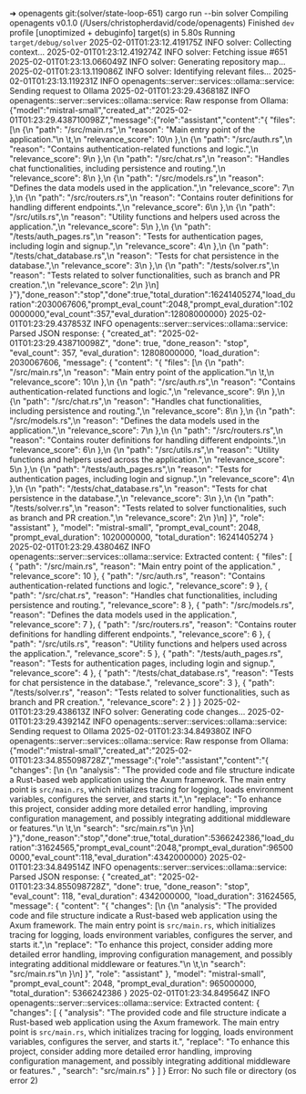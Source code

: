 ➜ openagents git:(solver/state-loop-651) cargo run --bin solver
Compiling openagents v0.1.0 (/Users/christopherdavid/code/openagents)
Finished `dev` profile [unoptimized + debuginfo] target(s) in 5.80s
Running `target/debug/solver`
2025-02-01T01:23:12.419175Z INFO solver: Collecting context...
2025-02-01T01:23:12.419274Z INFO solver: Fetching issue #651
2025-02-01T01:23:13.066049Z INFO solver: Generating repository map...
2025-02-01T01:23:13.119086Z INFO solver: Identifying relevant files...
2025-02-01T01:23:13.119231Z INFO openagents::server::services::ollama::service: Sending request to Ollama
2025-02-01T01:23:29.436818Z INFO openagents::server::services::ollama::service: Raw response from Ollama: {"model":"mistral-small","created_at":"2025-02-01T01:23:29.438710098Z","message":{"role":"assistant","content":"{ \"files\": [\n {\n \"path\": \"/src/main.rs\",\n \"reason\": \"Main entry point of the application.\"\n \t,\n \"relevance_score\": 10\n },\n {\n \"path\": \"/src/auth.rs\",\n \"reason\": \"Contains authentication-related functions and logic.\",\n \"relevance_score\": 9\n },\n {\n \"path\": \"/src/chat.rs\",\n \"reason\": \"Handles chat functionalities, including persistence and routing.\",\n \"relevance_score\": 8\n },\n {\n \"path\": \"/src/models.rs\",\n \"reason\": \"Defines the data models used in the application.\",\n \"relevance_score\": 7\n },\n {\n \"path\": \"/src/routers.rs\",\n \"reason\": \"Contains router definitions for handling different endpoints.\",\n \"relevance_score\": 6\n },\n {\n \"path\": \"/src/utils.rs\",\n \"reason\": \"Utility functions and helpers used across the application.\",\n \"relevance_score\": 5\n },\n {\n \"path\": \"/tests/auth_pages.rs\",\n \"reason\": \"Tests for authentication pages, including login and signup.\",\n \"relevance_score\": 4\n },\n {\n \"path\": \"/tests/chat_database.rs\",\n \"reason\": \"Tests for chat persistence in the database.\",\n \"relevance_score\": 3\n },\n {\n \"path\": \"/tests/solver.rs\",\n \"reason\": \"Tests related to solver functionalities, such as branch and PR creation.\",\n \"relevance_score\": 2\n }\n] }"},"done_reason":"stop","done":true,"total_duration":16241405274,"load_duration":2030067606,"prompt_eval_count":2048,"prompt_eval_duration":1020000000,"eval_count":357,"eval_duration":12808000000}
2025-02-01T01:23:29.437853Z INFO openagents::server::services::ollama::service: Parsed JSON response: {
"created_at": "2025-02-01T01:23:29.438710098Z",
"done": true,
"done_reason": "stop",
"eval_count": 357,
"eval_duration": 12808000000,
"load_duration": 2030067606,
"message": {
"content": "{ \"files\": [\n {\n \"path\": \"/src/main.rs\",\n \"reason\": \"Main entry point of the application.\"\n \t,\n \"relevance_score\": 10\n },\n {\n \"path\": \"/src/auth.rs\",\n \"reason\": \"Contains authentication-related functions and logic.\",\n \"relevance_score\": 9\n },\n {\n \"path\": \"/src/chat.rs\",\n \"reason\": \"Handles chat functionalities, including persistence and routing.\",\n \"relevance_score\": 8\n },\n {\n \"path\": \"/src/models.rs\",\n \"reason\": \"Defines the data models used in the application.\",\n \"relevance_score\": 7\n },\n {\n \"path\": \"/src/routers.rs\",\n \"reason\": \"Contains router definitions for handling different endpoints.\",\n \"relevance_score\": 6\n },\n {\n \"path\": \"/src/utils.rs\",\n \"reason\": \"Utility functions and helpers used across the application.\",\n \"relevance_score\": 5\n },\n {\n \"path\": \"/tests/auth_pages.rs\",\n \"reason\": \"Tests for authentication pages, including login and signup.\",\n \"relevance_score\": 4\n },\n {\n \"path\": \"/tests/chat_database.rs\",\n \"reason\": \"Tests for chat persistence in the database.\",\n \"relevance_score\": 3\n },\n {\n \"path\": \"/tests/solver.rs\",\n \"reason\": \"Tests related to solver functionalities, such as branch and PR creation.\",\n \"relevance_score\": 2\n }\n] }",
"role": "assistant"
},
"model": "mistral-small",
"prompt_eval_count": 2048,
"prompt_eval_duration": 1020000000,
"total_duration": 16241405274
}
2025-02-01T01:23:29.438046Z INFO openagents::server::services::ollama::service: Extracted content: { "files": [
{
"path": "/src/main.rs",
"reason": "Main entry point of the application."
,
"relevance_score": 10
},
{
"path": "/src/auth.rs",
"reason": "Contains authentication-related functions and logic.",
"relevance_score": 9
},
{
"path": "/src/chat.rs",
"reason": "Handles chat functionalities, including persistence and routing.",
"relevance_score": 8
},
{
"path": "/src/models.rs",
"reason": "Defines the data models used in the application.",
"relevance_score": 7
},
{
"path": "/src/routers.rs",
"reason": "Contains router definitions for handling different endpoints.",
"relevance_score": 6
},
{
"path": "/src/utils.rs",
"reason": "Utility functions and helpers used across the application.",
"relevance_score": 5
},
{
"path": "/tests/auth_pages.rs",
"reason": "Tests for authentication pages, including login and signup.",
"relevance_score": 4
},
{
"path": "/tests/chat_database.rs",
"reason": "Tests for chat persistence in the database.",
"relevance_score": 3
},
{
"path": "/tests/solver.rs",
"reason": "Tests related to solver functionalities, such as branch and PR creation.",
"relevance_score": 2
}
] }
2025-02-01T01:23:29.438613Z INFO solver: Generating code changes...
2025-02-01T01:23:29.439214Z INFO openagents::server::services::ollama::service: Sending request to Ollama
2025-02-01T01:23:34.849380Z INFO openagents::server::services::ollama::service: Raw response from Ollama: {"model":"mistral-small","created_at":"2025-02-01T01:23:34.855098728Z","message":{"role":"assistant","content":"{ \"changes\": [\n {\n \"analysis\": \"The provided code and file structure indicate a Rust-based web application using the Axum framework. The main entry point is `src/main.rs`, which initializes tracing for logging, loads environment variables, configures the server, and starts it.\",\n \"replace\": \"To enhance this project, consider adding more detailed error handling, improving configuration management, and possibly integrating additional middleware or features.\"\n \t,\n \"search\": \"src/main.rs\"\n }\n] }"},"done_reason":"stop","done":true,"total_duration":5366242386,"load_duration":31624565,"prompt_eval_count":2048,"prompt_eval_duration":965000000,"eval_count":118,"eval_duration":4342000000}
2025-02-01T01:23:34.849514Z INFO openagents::server::services::ollama::service: Parsed JSON response: {
"created_at": "2025-02-01T01:23:34.855098728Z",
"done": true,
"done_reason": "stop",
"eval_count": 118,
"eval_duration": 4342000000,
"load_duration": 31624565,
"message": {
"content": "{ \"changes\": [\n {\n \"analysis\": \"The provided code and file structure indicate a Rust-based web application using the Axum framework. The main entry point is `src/main.rs`, which initializes tracing for logging, loads environment variables, configures the server, and starts it.\",\n \"replace\": \"To enhance this project, consider adding more detailed error handling, improving configuration management, and possibly integrating additional middleware or features.\"\n \t,\n \"search\": \"src/main.rs\"\n }\n] }",
"role": "assistant"
},
"model": "mistral-small",
"prompt_eval_count": 2048,
"prompt_eval_duration": 965000000,
"total_duration": 5366242386
}
2025-02-01T01:23:34.849564Z INFO openagents::server::services::ollama::service: Extracted content: { "changes": [
{
"analysis": "The provided code and file structure indicate a Rust-based web application using the Axum framework. The main entry point is `src/main.rs`, which initializes tracing for logging, loads environment variables, configures the server, and starts it.",
"replace": "To enhance this project, consider adding more detailed error handling, improving configuration management, and possibly integrating additional middleware or features."
,
"search": "src/main.rs"
}
] }
Error: No such file or directory (os error 2)

